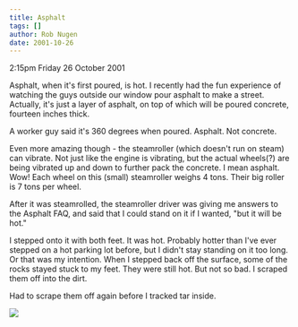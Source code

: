 ```yaml
---
title: Asphalt
tags: []
author: Rob Nugen
date: 2001-10-26
---
```


<p class=date>2:15pm Friday 26 October 2001</p>

<p>Asphalt, when it's first poured, is hot.  I
recently had the fun experience of watching the guys
outside our window pour asphalt to make a street. 
Actually, it's just a layer of asphalt, on top of
which will be poured concrete, fourteen inches
thick.</p>

<p>A worker guy said it's 360 degrees when poured. 
Asphalt.  Not concrete.</p>

<p>Even more amazing though - the steamroller (which
doesn't run on steam) can vibrate.  Not just like the
engine is vibrating, but the actual wheels(?) are
being vibrated up and down to further pack the
concrete.  I mean asphalt.  Wow!  Each wheel on this
(small) steamroller weighs 4 tons.  Their big roller
is 7 tons per wheel.</p>

<p>After it was steamrolled, the steamroller driver
was giving me answers to the Asphalt FAQ, and said
that I could stand on it if I wanted, "but it will be
hot."</p>

<p>I stepped onto it with both feet.  It was hot. 
Probably hotter than I've ever stepped on a hot
parking lot before, but I didn't stay standing on it
too long.  Or that was my intention.  When I stepped
back off the surface, some of the rocks stayed stuck
to my feet.  They were still hot.  But not so bad.  I
scraped them off into the dirt.</p>

<p>Had to scrape them off again before I tracked tar
inside.</p>

<p><img src="/images/rob/wL-ROB.gif"/></p>
